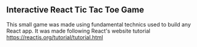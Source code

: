 ## Interactive React Tic Tac Toe Game

This small game was made using fundamental technics used to build any React app. It was made following React's website tutorial
https://reactjs.org/tutorial/tutorial.html
